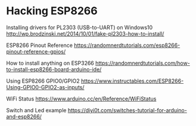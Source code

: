 # Hacking ESP8266

Installing drivers for PL2303 (USB-to-UART) on Windows10
http://wp.brodzinski.net/2014/10/01/fake-pl2303-how-to-install/

ESP8266 Pinout Reference
https://randomnerdtutorials.com/esp8266-pinout-reference-gpios/

How to install anything on ESP3266
https://randomnerdtutorials.com/how-to-install-esp8266-board-arduino-ide/

Using ESP8266 GPIO0/GPIO2
https://www.instructables.com/ESP8266-Using-GPIO0-GPIO2-as-inputs/


WiFi Status
https://www.arduino.cc/en/Reference/WiFiStatus

Switch and Led example
https://diyi0t.com/switches-tutorial-for-arduino-and-esp8266/
